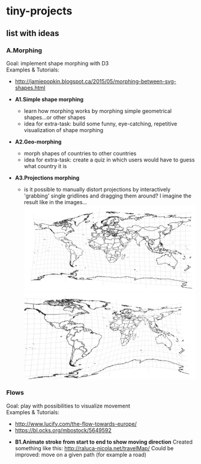 # tiny-projects

## list with ideas

### A.Morphing
Goal: implement shape morphing with D3  
Examples & Tutorials: 
- http://jamiepopkin.blogspot.ca/2015/05/morphing-between-svg-shapes.html

* **A1.Simple shape morphing**
   	- learn how morphing works by morphing simple geometrical shapes...or other shapes
	- idea for extra-task: build some funny, eye-catching, repetitive visualization of shape morphing

* **A2.Geo-morphing** 
	- morph shapes of countries to other countries
	- idea for extra-task: create a quiz in which users would have to guess what country it is

* **A3.Projections morphing**
	- is it possible to manually distort projections by interactively 'grabbing' single gridlines and dragging them around? I imagine the result like in the images... 
	![distortion sample 1](https://github.com/AliceR/tiny-projects/blob/master/img/distortion1.jpg "Sample 1")
	![distortion sample 2](https://github.com/AliceR/tiny-projects/blob/master/img/distortion2.jpg "Sample 2")

### Flows
Goal: play with possibilities to visualize movement  
Examples & Tutorials: 
- http://www.lucify.com/the-flow-towards-europe/
- https://bl.ocks.org/mbostock/5649592

* **B1.Animate stroke from start to end to show moving direction**
	Created something like this: http://raluca-nicola.net/travelMap/ 
	Could be improved: move on a given path (for example a road)

